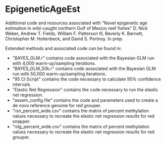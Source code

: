 # EpigeneticAgeEst
Additional code and resources associated with "Novel epigenetic age estimation in wild-caught northern Gulf of Mexico reef fishes" D. Nick Weber, Andrew T. Fields, William F. Patterson III, Beverly K. Barnett, Christopher M. Hollenbeck, and David S. Portnoy. In prep.

Extended methods and associated code can be found in:

- "BAYES_GLM.r" contains code associated with the Bayesian GLM run with 4,000 warm-up/sampling iterations.
- "BAYES_GLM_50k.r" contains code associated with the Bayesian GLM run with 50,000 warm-up/sampling iterations.
- "95 CI Script" contains the code necessary to calculate 95% confidence intervals.
- "Elastic Net Regression" contains the code necessary to run the elastic net regression.
- "assem_config.file" contains the code and parameters used to create a de novo reference genome for red grouper.
- "rsn_percent_wide.csv" contains the matrix of percent methylation values necessary to recreate the elastic net regression results for red snapper.
- "rdg_percent_wide.csv" contains the matrix of percent methylation values necessary to recreate the elastic net regression results for red grouper.
